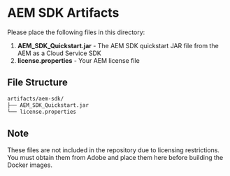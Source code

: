 # AEM SDK Artifacts

Please place the following files in this directory:

1. **AEM_SDK_Quickstart.jar** - The AEM SDK quickstart JAR file from the AEM as a Cloud Service SDK
2. **license.properties** - Your AEM license file

## File Structure

```bash
artifacts/aem-sdk/
├── AEM_SDK_Quickstart.jar
└── license.properties
```

## Note

These files are not included in the repository due to licensing restrictions. You must obtain them from Adobe and place them here before building the Docker images.
